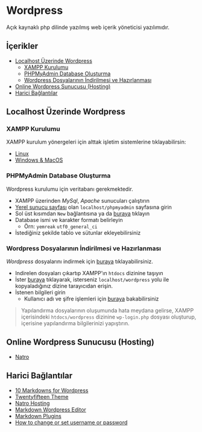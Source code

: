 # Wordpress <!-- omit in toc -->

Açık kaynaklı php dilinde yazılmış web içerik yöneticisi yazılımıdır.

## İçerikler <!-- omit in toc -->

- [Localhost Üzerinde Wordpress](#localhost-%C3%BCzerinde-wordpress)
  - [XAMPP Kurulumu](#xampp-kurulumu)
  - [PHPMyAdmin Database Oluşturma](#phpmyadmin-database-olu%C5%9Fturma)
  - [Wordpress Dosyalarının İndirilmesi ve Hazırlanması](#wordpress-dosyalar%C4%B1n%C4%B1n-i%CC%87ndirilmesi-ve-haz%C4%B1rlanmas%C4%B1)
- [Online Wordpress Sunucusu (Hosting)](#online-wordpress-sunucusu-hosting)
- [Harici Bağlantılar](#harici-ba%C4%9Flant%C4%B1lar)

## Localhost Üzerinde Wordpress

### XAMPP Kurulumu

XAMPP kurulum yönergeleri için alttak
 işletim sistemlerine tıklayabilirsin:

- [Linux](../%C4%B0%C5%9Fletim%20Sistemi%20Notlar%C4%B1%2FLinux%20Notlar%C4%B1.md#xampp-kurulumu)
- [Windows & MacOS](https://www.apachefriends.org/download.html)

### PHPMyAdmin Database Oluşturma

Wordpress kurulumu için veritabanı gerekmektedir.

- XAMPP üzerinden *MySql*, *Apache* sunucuları çalıştırın
- [Yerel sunucu sayfası](http://localhost/phpmyadmin/) olan `localhost/phpmyadmin` sayfasına girin
- Sol üst kısımdan `New` bağlantısına ya da [buraya](http://localhost/phpmyadmin/server_databases.php?server=1) tıklayın
- Database ismi ve karakter formatı belirleyin
  - Örn: `yemreak` `utf0_general_ci`
- İstediğiniz şekilde tablo ve sütunlar ekleyebilirsiniz

### Wordpress Dosyalarının İndirilmesi ve Hazırlanması

*Wordpress* dosyalarını indirmek için [buraya](https://wordpress.org/download/) tıklayabilirsiniz.

- Indirelen dosyaları çıkartıp XAMPP'ın `htdocs` dizinine taşıyın
- İster [buraya](http://localhost/wordpress) tıklayarak, isterseniz `localhost/wordpress` yolu ile kopyaladığınız dizine tarayıcıdan erişin.
- İstenen bilgileri girin
  - Kullanıcı adı ve şifre işlemleri için [buraya][Username & Password] bakabilirsiniz

> Yapılandırma dosyalarının oluşumunda hata meydana gelirse, XAMPP içerisindeki `htdocs/wordpress` dizinine `wp-login.php` dosyası oluşturup, içerisine yapılandırma bilgilerinizi yapıştırın.

## Online Wordpress Sunucusu (Hosting)

- [Natro](https://www.natro.com/hosting/wordpress-hosting)

## Harici Bağlantılar

- [10 Markdowns for Wordpress]
- [Twentyfifteen Theme]
- [Natro Hosting]
- [Markdown Wordpress Editor]
- [Markdown Plugins]
- [How to change or set username or password][Username & Password]

[10 Markdowns for Wordpress]: https://blogging.org/blog/10-best-markdown-plugins-for-wordpress-websites/
[Twentyfifteen Theme]: https://wordpress.org/themes/twentyfifteen/
[Natro Hosting]: https://www.natro.com/hosting/wordpress-hosting
[Markdown Wordpress Editor]: https://en.support.wordpress.com/wordpress-editor/blocks/markdown-block/
[Markdown Plugins]: https://wordpress.org/plugins/tags/markdown/
[Username & Password]: https://www.coderhold.com/how-to-change-or-set-phpmyadmin-password-on-xampp.html